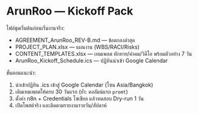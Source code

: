 # ArunRoo — Kickoff Pack

ไฟล์ชุดเริ่มต้นก่อนเริ่มงานจริง:
- AGREEMENT_ArunRoo_REV-B.md — ข้อตกลงล่าสุด
- PROJECT_PLAN.xlsx — แผนงาน (WBS/RACI/Risks)
- CONTENT_TEMPLATES.xlsx — เทมเพลต ทักทาย/คำคม/วิดีโอ พร้อมตัวอย่าง 7 วัน
- ArunRoo_Kickoff_Schedule.ics — ปฏิทินนำเข้า Google Calendar

ขั้นตอนแนะนำ:
1) นำเข้าปฏิทิน .ics เข้าสู่ Google Calendar (โซน Asia/Bangkok)
2) เติมเทมเพลตให้ครบ 30 วันแรก (ย้ำ: คอลัมน์แรก `promt`)
3) ตั้งค่า n8n + Credentials โซเชียล แล้วทดสอบ Dry-run 1 วัน
4) เปิดโพสต์จริง และติดตามรายงานรายวัน/สัปดาห์
